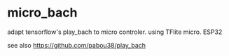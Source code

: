 # micro_bach
adapt tensorflow's play_bach to micro controler. using TFlite micro. ESP32

see also https://github.com/pabou38/play_bach
